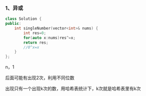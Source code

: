 ### 1、异或

```cpp
class Solution {
public:
    int singleNumber(vector<int>& nums) {
        int res=0;
        for(auto x:nums)res^=x;
        return res;
        //0^x=x
    }
};
```

n，1



后面可能有出现2次，利用不同位数

出现只有一个出现k次的数，用哈希表统计下，k次就是哈希表里有k次
